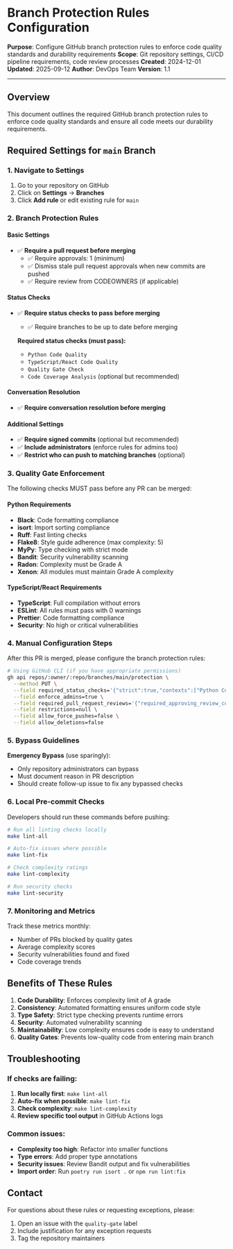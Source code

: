 # Branch Protection Rules Configuration

**Purpose**: Configure GitHub branch protection rules to enforce code quality standards and durability requirements
**Scope**: Git repository settings, CI/CD pipeline requirements, code review processes
**Created**: 2024-12-01
**Updated**: 2025-09-12
**Author**: DevOps Team
**Version**: 1.1

---

## Overview
This document outlines the required GitHub branch protection rules to enforce code quality standards and ensure all code meets our durability requirements.

## Required Settings for `main` Branch

### 1. Navigate to Settings
1. Go to your repository on GitHub
2. Click on **Settings** → **Branches**
3. Click **Add rule** or edit existing rule for `main`

### 2. Branch Protection Rules

#### Basic Settings
- ✅ **Require a pull request before merging**
  - ✅ Require approvals: 1 (minimum)
  - ✅ Dismiss stale pull request approvals when new commits are pushed
  - ✅ Require review from CODEOWNERS (if applicable)

#### Status Checks
- ✅ **Require status checks to pass before merging**
  - ✅ Require branches to be up to date before merging

  **Required status checks (must pass):**
  - `Python Code Quality`
  - `TypeScript/React Code Quality`
  - `Quality Gate Check`
  - `Code Coverage Analysis` (optional but recommended)

#### Conversation Resolution
- ✅ **Require conversation resolution before merging**

#### Additional Settings
- ✅ **Require signed commits** (optional but recommended)
- ✅ **Include administrators** (enforce rules for admins too)
- ✅ **Restrict who can push to matching branches** (optional)

### 3. Quality Gate Enforcement

The following checks MUST pass before any PR can be merged:

#### Python Requirements
- **Black**: Code formatting compliance
- **isort**: Import sorting compliance
- **Ruff**: Fast linting checks
- **Flake8**: Style guide adherence (max complexity: 5)
- **MyPy**: Type checking with strict mode
- **Bandit**: Security vulnerability scanning
- **Radon**: Complexity must be Grade A
- **Xenon**: All modules must maintain Grade A complexity

#### TypeScript/React Requirements
- **TypeScript**: Full compilation without errors
- **ESLint**: All rules must pass with 0 warnings
- **Prettier**: Code formatting compliance
- **Security**: No high or critical vulnerabilities

### 4. Manual Configuration Steps

After this PR is merged, please configure the branch protection rules:

```bash
# Using GitHub CLI (if you have appropriate permissions)
gh api repos/:owner/:repo/branches/main/protection \
  --method PUT \
  --field required_status_checks='{"strict":true,"contexts":["Python Code Quality","TypeScript/React Code Quality","Quality Gate Check"]}' \
  --field enforce_admins=true \
  --field required_pull_request_reviews='{"required_approving_review_count":1,"dismiss_stale_reviews":true}' \
  --field restrictions=null \
  --field allow_force_pushes=false \
  --field allow_deletions=false
```

### 5. Bypass Guidelines

**Emergency Bypass** (use sparingly):
- Only repository administrators can bypass
- Must document reason in PR description
- Should create follow-up issue to fix any bypassed checks

### 6. Local Pre-commit Checks

Developers should run these commands before pushing:

```bash
# Run all linting checks locally
make lint-all

# Auto-fix issues where possible
make lint-fix

# Check complexity ratings
make lint-complexity

# Run security checks
make lint-security
```

### 7. Monitoring and Metrics

Track these metrics monthly:
- Number of PRs blocked by quality gates
- Average complexity scores
- Security vulnerabilities found and fixed
- Code coverage trends

## Benefits of These Rules

1. **Code Durability**: Enforces complexity limit of A grade
2. **Consistency**: Automated formatting ensures uniform code style
3. **Type Safety**: Strict type checking prevents runtime errors
4. **Security**: Automated vulnerability scanning
5. **Maintainability**: Low complexity ensures code is easy to understand
6. **Quality Gates**: Prevents low-quality code from entering main branch

## Troubleshooting

### If checks are failing:

1. **Run locally first**: `make lint-all`
2. **Auto-fix when possible**: `make lint-fix`
3. **Check complexity**: `make lint-complexity`
4. **Review specific tool output** in GitHub Actions logs

### Common issues:

- **Complexity too high**: Refactor into smaller functions
- **Type errors**: Add proper type annotations
- **Security issues**: Review Bandit output and fix vulnerabilities
- **Import order**: Run `poetry run isort .` or `npm run lint:fix`

## Contact

For questions about these rules or requesting exceptions, please:
1. Open an issue with the `quality-gate` label
2. Include justification for any exception requests
3. Tag the repository maintainers
